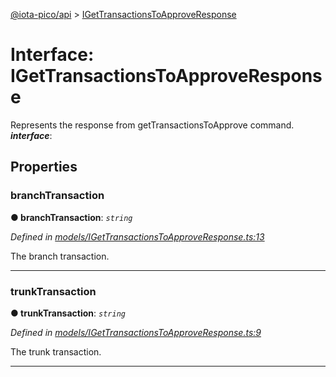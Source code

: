 [@iota-pico/api](../README.md) > [IGetTransactionsToApproveResponse](../interfaces/igettransactionstoapproveresponse.md)



# Interface: IGetTransactionsToApproveResponse


Represents the response from getTransactionsToApprove command.
*__interface__*: 



## Properties
<a id="branchtransaction"></a>

###  branchTransaction

**●  branchTransaction**:  *`string`* 

*Defined in [models/IGetTransactionsToApproveResponse.ts:13](https://github.com/iotaeco/iota-pico-api/blob/fa909a6/src/models/IGetTransactionsToApproveResponse.ts#L13)*



The branch transaction.




___

<a id="trunktransaction"></a>

###  trunkTransaction

**●  trunkTransaction**:  *`string`* 

*Defined in [models/IGetTransactionsToApproveResponse.ts:9](https://github.com/iotaeco/iota-pico-api/blob/fa909a6/src/models/IGetTransactionsToApproveResponse.ts#L9)*



The trunk transaction.




___


